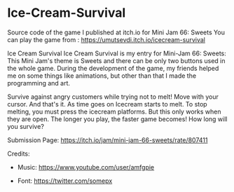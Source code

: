 # Ice-Cream-Survival
Source code of the game I published at itch.io for Mini Jam 66: Sweets
You can play the game from : https://umutsevdi.itch.io/icecream-survival


Ice Cream Survival
Ice Cream Survival is my entry for Mini-Jam 66: Sweets:
This Mini Jam's theme is Sweets and there can be only two buttons used
in the whole game. During the development of the game, my friends helped
me on some things like animations, but other than that I made the programming
and art.

Survive against angry customers while trying not to melt! Move with your cursor.
And that's it. As time goes on Icecream starts to melt. To stop melting, you must
press the icecream platforms. But this only works when they are open. The longer you
play, the faster game becomes! How long will you survive?

Submission Page: https://itch.io/jam/mini-jam-66-sweets/rate/807411

Credits:

- Music: https://www.youtube.com/user/amfgpie

- Font: https://twitter.com/somepx 
